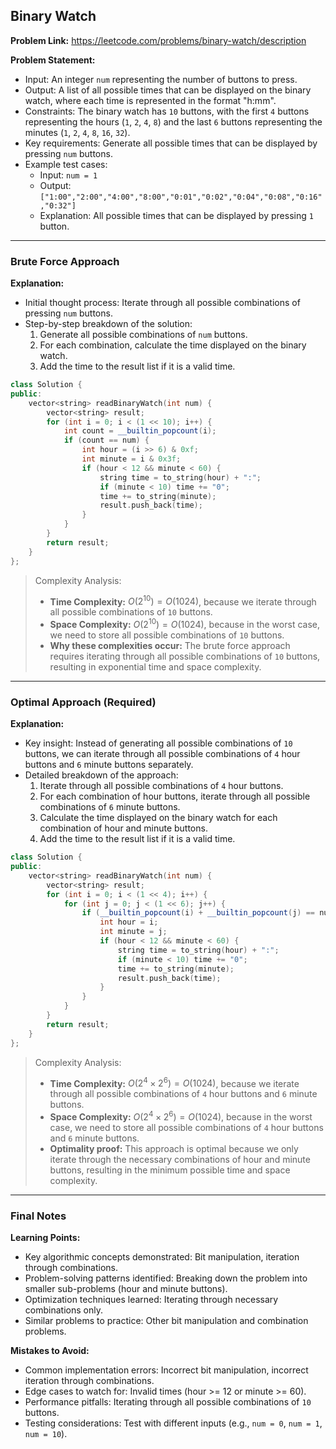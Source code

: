 ## Binary Watch
**Problem Link:** https://leetcode.com/problems/binary-watch/description

**Problem Statement:**
- Input: An integer `num` representing the number of buttons to press.
- Output: A list of all possible times that can be displayed on the binary watch, where each time is represented in the format "h:mm".
- Constraints: The binary watch has `10` buttons, with the first `4` buttons representing the hours (`1`, `2`, `4`, `8`) and the last `6` buttons representing the minutes (`1`, `2`, `4`, `8`, `16`, `32`).
- Key requirements: Generate all possible times that can be displayed by pressing `num` buttons.
- Example test cases:
  - Input: `num = 1`
  - Output: `["1:00","2:00","4:00","8:00","0:01","0:02","0:04","0:08","0:16","0:32"]`
  - Explanation: All possible times that can be displayed by pressing `1` button.

---

### Brute Force Approach

**Explanation:**
- Initial thought process: Iterate through all possible combinations of pressing `num` buttons.
- Step-by-step breakdown of the solution:
  1. Generate all possible combinations of `num` buttons.
  2. For each combination, calculate the time displayed on the binary watch.
  3. Add the time to the result list if it is a valid time.

```cpp
class Solution {
public:
    vector<string> readBinaryWatch(int num) {
        vector<string> result;
        for (int i = 0; i < (1 << 10); i++) {
            int count = __builtin_popcount(i);
            if (count == num) {
                int hour = (i >> 6) & 0xf;
                int minute = i & 0x3f;
                if (hour < 12 && minute < 60) {
                    string time = to_string(hour) + ":";
                    if (minute < 10) time += "0";
                    time += to_string(minute);
                    result.push_back(time);
                }
            }
        }
        return result;
    }
};
```

> Complexity Analysis:
> - **Time Complexity:** $O(2^{10}) = O(1024)$, because we iterate through all possible combinations of `10` buttons.
> - **Space Complexity:** $O(2^{10}) = O(1024)$, because in the worst case, we need to store all possible combinations of `10` buttons.
> - **Why these complexities occur:** The brute force approach requires iterating through all possible combinations of `10` buttons, resulting in exponential time and space complexity.

---

### Optimal Approach (Required)

**Explanation:**
- Key insight: Instead of generating all possible combinations of `10` buttons, we can iterate through all possible combinations of `4` hour buttons and `6` minute buttons separately.
- Detailed breakdown of the approach:
  1. Iterate through all possible combinations of `4` hour buttons.
  2. For each combination of hour buttons, iterate through all possible combinations of `6` minute buttons.
  3. Calculate the time displayed on the binary watch for each combination of hour and minute buttons.
  4. Add the time to the result list if it is a valid time.

```cpp
class Solution {
public:
    vector<string> readBinaryWatch(int num) {
        vector<string> result;
        for (int i = 0; i < (1 << 4); i++) {
            for (int j = 0; j < (1 << 6); j++) {
                if (__builtin_popcount(i) + __builtin_popcount(j) == num) {
                    int hour = i;
                    int minute = j;
                    if (hour < 12 && minute < 60) {
                        string time = to_string(hour) + ":";
                        if (minute < 10) time += "0";
                        time += to_string(minute);
                        result.push_back(time);
                    }
                }
            }
        }
        return result;
    }
};
```

> Complexity Analysis:
> - **Time Complexity:** $O(2^4 \times 2^6) = O(1024)$, because we iterate through all possible combinations of `4` hour buttons and `6` minute buttons.
> - **Space Complexity:** $O(2^4 \times 2^6) = O(1024)$, because in the worst case, we need to store all possible combinations of `4` hour buttons and `6` minute buttons.
> - **Optimality proof:** This approach is optimal because we only iterate through the necessary combinations of hour and minute buttons, resulting in the minimum possible time and space complexity.

---

### Final Notes

**Learning Points:**
- Key algorithmic concepts demonstrated: Bit manipulation, iteration through combinations.
- Problem-solving patterns identified: Breaking down the problem into smaller sub-problems (hour and minute buttons).
- Optimization techniques learned: Iterating through necessary combinations only.
- Similar problems to practice: Other bit manipulation and combination problems.

**Mistakes to Avoid:**
- Common implementation errors: Incorrect bit manipulation, incorrect iteration through combinations.
- Edge cases to watch for: Invalid times (hour >= 12 or minute >= 60).
- Performance pitfalls: Iterating through all possible combinations of `10` buttons.
- Testing considerations: Test with different inputs (e.g., `num = 0`, `num = 1`, `num = 10`).